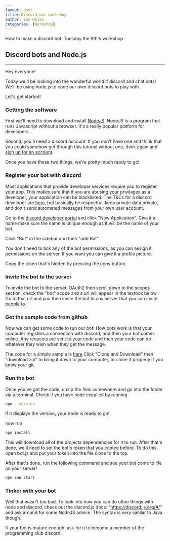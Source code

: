 ```yaml
---
layout: post
title: Discord bot workshop
author: Sam Nolan
categories: [Workshop]
---
```


How to make a discord bot. Tuesday the 9th's workshop
<!-- more -->


## Discord bots and Node.js
-----

Hey everyone!

Today we'll be looking into the wonderful world if discord and chat bots! We'll
be using node.js to code our own discord bots to play with.

Let's get started!

### Getting the software
First we'll need to download and install [NodeJS](https://nodejs.org/en/). NodeJS is a program
that runs Javascript without a browser. It's a really popular platform for developers.

Second, you'll need a discord account. If you don't have one and think that you
could somehow get through this tutorial without one, think again and [sign up for an account](https://discordapp.com/).

Once you have these two things, we're pretty much ready to go!

### Register your bot with discord
Most applications that provide developer services require you to register your
app. This makes sure that if you are abusing your privilages as a developer, your
application can be blacklisted. The T&Cs for a discord developer are [here](https://discordapp.com/developers/docs/legal),
but basically be respectful, keep private data private, and don't send automated
messages from your own user account.

Go to the [discord developer portal](https://discordapp.com/developers/) and click
"New Application". Give it a name make sure the name is unique enough as it will
be the name of your bot.

Click "Bot" in the sidebar and then "add Bot"

You don't need to tick any of the bot permissions, as you can assign it permissions
on the server. If you want you can give it a profile picture.

Copy the token that's hidden by pressing the copy button.

### Invite the bot to the server
To invite the bot to the server, OAuth2 then scroll down to the scopes section,
check the "bot" scope and a url will appear in the textbox below. Go to that url
and you then invite the bot to any server that you can invite people to.

### Get the sample code from github
Now we can get some code to run our bot! How bots work is that your computer 
registers a connection with discord, and then your bot comes online. Any requests
are sent to your code and then your code can do whatever they wish when they get
the message.

The code for a simple sample is [here](https://github.com/Hazelfire/DiscordBotSample)
Click "Clone and Download" then "download zip" to bring it down to your computer,
or clone it properly if you know your git.

### Run the bot
Once you've got the code, unzip the files somewhere and go into the folder via
a terminal. Check if you have node installed by running 

```bash
npm --version
```

If it displays the version, your node is ready to go!

now run

```bash
npm install
```

This will download all of the projects dependencies for it to run. After that's
done, we'll need to set the bot's token that you copied before. To do this,
open bot.js and put your token into the file close to the top.

After that's done, run the following command and see your bot come to life
on your server!

```bash
npm run start
```

### Tinker with your bot
Well that wasn't too bad. To look into how you can do other things with node
and discord, check out the discord.js docs: "https://discord.js.org/#/" and
ask around for some NodeJS advice. The syntax is very similar to Java though.

If your bot is mature enough, ask for it to become a member of the programming
club discord!
